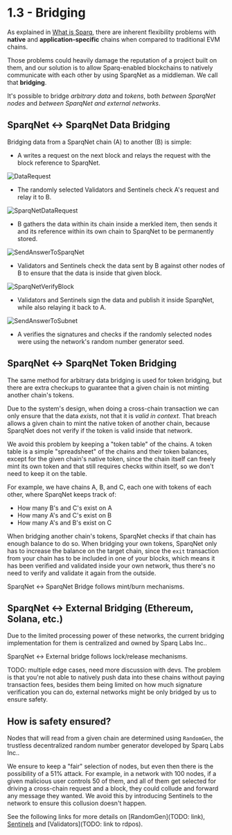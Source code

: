 # 1.3 - Bridging

As explained in [What is Sparq](1-1.md), there are inherent flexibility problems with **native** and **application-specific** chains when compared to traditional EVM chains.

Those problems could heavily damage the reputation of a project built on them, and our solution is to allow Sparq-enabled blockchains to natively communicate with each other by using SparqNet as a middleman. We call that **bridging**.

It's possible to bridge *arbitrary data* and *tokens*, both *between SparqNet nodes* and *between SparqNet and external networks*.

## SparqNet <-> SparqNet Data Bridging

Bridging data from a SparqNet chain (A) to another (B) is simple:

* A writes a request on the next block and relays the request with the block reference to SparqNet.

![DataRequest](img/DataRequest.png)

* The randomly selected Validators and Sentinels check A's request and relay it to B.

![SparqNetDataRequest](img/SparqNetDataRequest.png)

* B gathers the data within its chain inside a merkled item, then sends it and its reference within its own chain to SparqNet to be permanently stored.

![SendAnswerToSparqNet](img/SendAnswerToSparqNet.png)

* Validators and Sentinels check the data sent by B against other nodes of B to ensure that the data is inside that given block.

![SparqNetVerifyBlock](img/SparqNetVerifyBlock.png)

* Validators and Sentinels sign the data and publish it inside SparqNet, while also relaying it back to A.

![SendAnswerToSubnet](img/SendAnswerToSubnet.png)

* A verifies the signatures and checks if the randomly selected nodes were using the network's random number generator seed.

## SparqNet <-> SparqNet Token Bridging

The same method for arbitrary data bridging is used for token bridging, but there are extra checkups to guarantee that a given chain is not minting another chain's tokens.

Due to the system's design, when doing a cross-chain transaction we can only ensure that the data *exists*, not that it is *valid in context*. That breach allows a given chain to mint the native token of another chain, because SparqNet does not verify if the token is valid inside that network.

We avoid this problem by keeping a "token table" of the chains. A token table is a simple "spreadsheet" of the chains and their token balances, except for the given chain's native token, since the chain itself can freely mint its own token and that still requires checks within itself, so we don't need to keep it on the table.

For example, we have chains A, B, and C, each one with tokens of each other, where SparqNet keeps track of:

-  How many B's and C's exist on A
-  How many A's and C's exist on B
-  How many A's and B's exist on C

When bridging another chain's tokens, SparqNet checks if that chain has enough balance to do so. When bridging your own tokens, SparqNet only has to increase the balance on the target chain, since the `exit` transaction from your chain has to be included in one of your blocks, which means it has been verified and validated inside your own network, thus there's no need to verify and validate it again from the outside.

SparqNet <-> SparqNet Bridge follows mint/burn mechanisms.

## SparqNet <-> External Bridging (Ethereum, Solana, etc.)

Due to the limited processing power of these networks, the current bridging implementation for them is centralized and owned by Sparq Labs Inc..

SparqNet <-> External bridge follows lock/release mechanisms.

TODO: multiple edge cases, need more discussion with devs. The problem is that you're not able to natively push data into these chains without paying transaction fees, besides them being limited on how much signature verification you can do, external networks might be only bridged by us to ensure safety.

## How is safety ensured?

Nodes that will read from a given chain are determined using `RandomGen`, the trustless decentralized random number generator developed by Sparq Labs Inc..

We ensure to keep a "fair" selection of nodes, but even then there is the possibility of a 51% attack. For example, in a network with 100 nodes, if a given malicious user controls 50 of them, and all of them get selected for driving a cross-chain request and a block, they could collude and forward any message they wanted. We avoid this by introducing Sentinels to the network to ensure this collusion doesn't happen.

See the following links for more details on [RandomGen](TODO: link), [Sentinels](1-2.md) and [Validators](TODO: link to rdpos).

